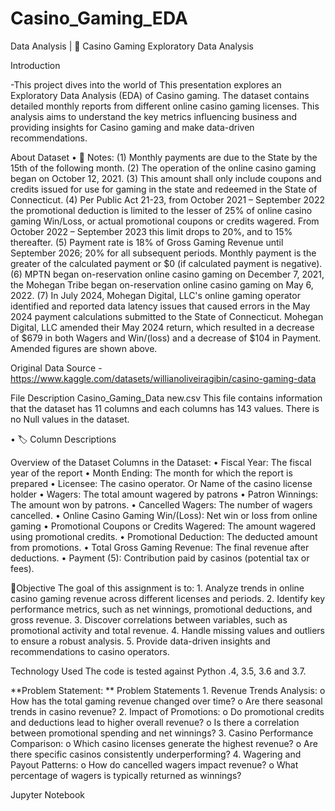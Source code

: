 # Casino_Gaming_EDA
Data Analysis | 🚀 Casino Gaming Exploratory Data Analysis

Introduction

-This project dives into the world of This presentation explores an Exploratory Data Analysis (EDA) of Casino gaming. The dataset contains detailed monthly reports from different online casino gaming licenses. This analysis aims to understand the key metrics influencing business and providing insights for Casino gaming  and make data-driven recommendations. 


About Dataset • 📌 Notes: (1) Monthly payments are due to the State by the 15th of the following month. (2) The operation of the online casino gaming began on October 12, 2021. (3) This amount shall only include coupons and credits issued for use for gaming in the state and redeemed in the State of Connecticut. (4) Per Public Act 21-23, from October 2021 – September 2022 the promotional deduction is limited to the lesser of 25% of online casino gaming Win/Loss, or actual promotional coupons or credits wagered. From October 2022 – September 2023 this limit drops to 20%, and to 15% thereafter. (5) Payment rate is 18% of Gross Gaming Revenue until September 2026; 20% for all subsequent periods. Monthly payment is the greater of the calculated payment or $0 (if calculated payment is negative). (6) MPTN began on-reservation online casino gaming on December 7, 2021, the Mohegan Tribe began on-reservation online casino gaming on May 6, 2022. (7) In July 2024, Mohegan Digital, LLC's online gaming operator identified and reported data latency issues that caused errors in the May 2024 payment calculations submitted to the State of Connecticut. Mohegan Digital, LLC amended their May 2024 return, which resulted in a decrease of $679 in both Wagers and Win/(loss) and a decrease of $104 in Payment. Amended figures are shown above.

Original Data Source -https://www.kaggle.com/datasets/willianoliveiragibin/casino-gaming-data

File Description Casino_Gaming_Data new.csv This file contains information that the dataset has 11 columns and each columns has 143 values. There is no Null values in the dataset.

• 🏷️ Column Descriptions

Overview of the Dataset
Columns in the Dataset:
•	Fiscal Year: The fiscal year of the report
•	Month Ending: The month for which the report is prepared
•	Licensee: The casino operator. Or Name of the casino license holder
•	Wagers: The total amount wagered by patrons
•	Patron Winnings: The amount won by patrons.
•	Cancelled Wagers: The number of wagers cancelled.
•	Online Casino Gaming Win/(Loss): Net win or loss from online gaming
•	Promotional Coupons or Credits Wagered: The amount wagered using promotional credits.
•	Promotional Deduction: The deducted amount from promotions.
•	Total Gross Gaming Revenue: The final revenue after deductions.
•	Payment (5): Contribution paid by casinos (potential tax or fees).

🔹Objective
The goal of this assignment is to:
1.
Analyze trends in online casino gaming revenue across different licenses and periods.
2.
Identify key performance metrics, such as net winnings, promotional deductions, and gross revenue.
3.
Discover correlations between variables, such as promotional activity and total revenue.
4.
Handle missing values and outliers to ensure a robust analysis.
5.
Provide data-driven insights and recommendations to casino operators.

Technology Used The code is tested against Python .4, 3.5, 3.6 and 3.7.

**Problem Statement: ** 
Problem Statements
1.
Revenue Trends Analysis:
o
How has the total gaming revenue changed over time?
o
Are there seasonal trends in casino revenue?
2.
Impact of Promotions:
o
Do promotional credits and deductions lead to higher overall revenue?
o
Is there a correlation between promotional spending and net winnings?
3.
Casino Performance Comparison:
o
Which casino licenses generate the highest revenue?
o
Are there specific casinos consistently underperforming?
4.
Wagering and Payout Patterns:
o
How do cancelled wagers impact revenue?
o
What percentage of wagers is typically returned as winnings?


Jupyter Notebook

